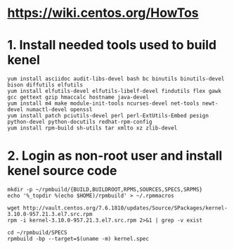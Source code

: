 # https://wiki.centos.org/HowTos

# 1. Install needed tools used to build kenel
```
yum install asciidoc audit-libs-devel bash bc binutils binutils-devel bison diffutils elfutils
yum install elfutils-devel elfutils-libelf-devel findutils flex gawk gcc gettext gzip hmaccalc hostname java-devel
yum install m4 make module-init-tools ncurses-devel net-tools newt-devel numactl-devel openssl
yum install patch pciutils-devel perl perl-ExtUtils-Embed pesign python-devel python-docutils redhat-rpm-config
yum install rpm-build sh-utils tar xmlto xz zlib-devel
```
# 2. Login as non-root user and install kenel source code
```
mkdir -p ~/rpmbuild/{BUILD,BUILDROOT,RPMS,SOURCES,SPECS,SRPMS}
echo '%_topdir %(echo $HOME)/rpmbuild' > ~/.rpmmacros

wget http://vault.centos.org/7.6.1810/updates/Source/SPackages/kernel-3.10.0-957.21.3.el7.src.rpm
rpm -i kernel-3.10.0-957.21.3.el7.src.rpm 2>&1 | grep -v exist

cd ~/rpmbuild/SPECS
rpmbuild -bp --target=$(uname -m) kernel.spec
```


